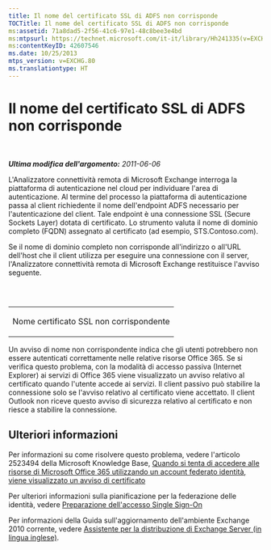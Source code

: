 ```yaml
---
title: Il nome del certificato SSL di ADFS non corrisponde
TOCTitle: Il nome del certificato SSL di ADFS non corrisponde
ms:assetid: 71a8dad5-2f56-41c6-97e1-48c8bee3e4bd
ms:mtpsurl: https://technet.microsoft.com/it-it/library/Hh241335(v=EXCHG.80)
ms:contentKeyID: 42607546
ms.date: 10/25/2013
mtps_version: v=EXCHG.80
ms.translationtype: HT
---
```


# Il nome del certificato SSL di ADFS non corrisponde

 

***Ultima modifica dell'argomento:** 2011-06-06*

L'Analizzatore connettività remota di Microsoft Exchange interroga la piattaforma di autenticazione nel cloud per individuare l'area di autenticazione. Al termine del processo la piattaforma di autenticazione passa al client richiedente il nome dell'endpoint ADFS necessario per l'autenticazione del client. Tale endpoint è una connessione SSL (Secure Sockets Layer) dotata di certificato. Lo strumento valuta il nome di dominio completo (FQDN) assegnato al certificato (ad esempio, STS.Contoso.com).

Se il nome di dominio completo non corrisponde all'indirizzo o all'URL dell'host che il client utilizza per eseguire una connessione con il server, l'Analizzatore connettività remota di Microsoft Exchange restituisce l'avviso seguente.

###  

<table>
<colgroup>
<col style="width: 100%" />
</colgroup>
<tbody>
<tr class="odd">
<td><p>Nome certificato SSL non corrispondente</p></td>
</tr>
</tbody>
</table>

Un avviso di nome non corrispondente indica che gli utenti potrebbero non essere autenticati correttamente nelle relative risorse Office 365. Se si verifica questo problema, con la modalità di accesso passiva (Internet Explorer) ai servizi di Office 365 viene visualizzato un avviso relativo al certificato quando l'utente accede ai servizi. Il client passivo può stabilire la connessione solo se l'avviso relativo al certificato viene accettato. Il client Outlook non riceve questo avviso di sicurezza relativo al certificato e non riesce a stabilire la connessione.

## Ulteriori informazioni

Per informazioni su come risolvere questo problema, vedere l'articolo 2523494 della Microsoft Knowledge Base, [Quando si tenta di accedere alle risorse di Microsoft Office 365 utilizzando un account federato identità, viene visualizzato un avviso di certificato](http://support.microsoft.com/kb/2523494)

Per ulteriori informazioni sulla pianificazione per la federazione delle identità, vedere [Preparazione dell'accesso Single Sign-On](http://onlinehelp.microsoft.com/it-it/office365-enterprises/ff652540.aspx)

Per informazioni della Guida sull'aggiornamento dell'ambiente Exchange 2010 corrente, vedere [Assistente per la distribuzione di Exchange Server (in lingua inglese)](http://technet.microsoft.com/it-it/exdeploy2010/default.aspx).

